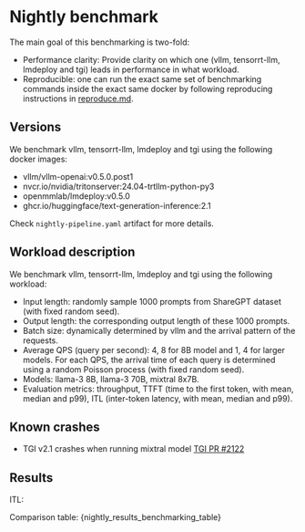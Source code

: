 
# Nightly benchmark

The main goal of this benchmarking is two-fold:
- Performance clarity: Provide clarity on which one (vllm, tensorrt-llm, lmdeploy and tgi) leads in performance in what workload.
- Reproducible: one can run the exact same set of benchmarking commands inside the exact same docker by following reproducing instructions in [reproduce.md]().


## Versions

We benchmark vllm, tensorrt-llm, lmdeploy and tgi using the following docker images:
- vllm/vllm-openai:v0.5.0.post1
- nvcr.io/nvidia/tritonserver:24.04-trtllm-python-py3
- openmmlab/lmdeploy:v0.5.0
- ghcr.io/huggingface/text-generation-inference:2.1

Check `nightly-pipeline.yaml` artifact for more details.


## Workload description

We benchmark vllm, tensorrt-llm, lmdeploy and tgi using the following workload:

- Input length: randomly sample 1000 prompts from ShareGPT dataset (with fixed random seed).
- Output length: the corresponding output length of these 1000 prompts.
- Batch size: dynamically determined by vllm and the arrival pattern of the requests.
- Average QPS (query per second): 4, 8 for 8B model and 1, 4 for larger models. For each QPS, the arrival time of each query is determined using a random Poisson process (with fixed random seed).
- Models: llama-3 8B, llama-3 70B, mixtral 8x7B.
- Evaluation metrics: throughput, TTFT (time to the first token, with mean, median and p99), ITL (inter-token latency, with mean, median and p99).


## Known crashes

- TGI v2.1 crashes when running mixtral model [TGI PR #2122](https://github.com/huggingface/text-generation-inference/issues/2122)


## Results




ITL:


Comparison table:
{nightly_results_benchmarking_table}